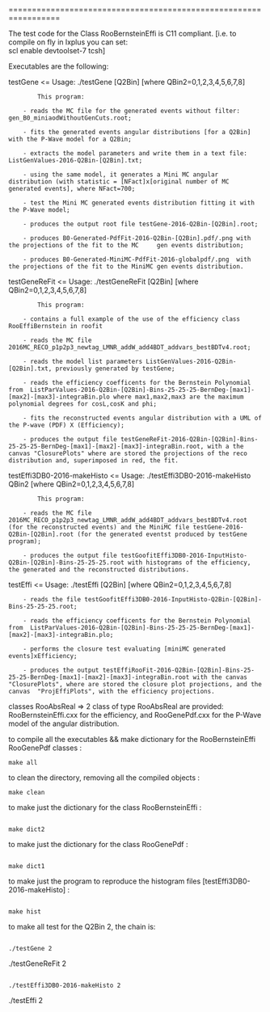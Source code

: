 =================================================================

The test code for the Class RooBernsteinEffi is C11 compliant. 
[i.e. to compile on fly in lxplus you can set:  
scl enable devtoolset-7 tcsh]

Executables are the following:

testGene <= Usage: ./testGene [Q2Bin]  [where QBin2=0,1,2,3,4,5,6,7,8]

            This program: 
	    
		- reads the MC file for the generated events without filter: gen_B0_miniaodWithoutGenCuts.root;
	    
 		- fits the generated events angular distributions [for a Q2Bin] with the P-Wave model for a Q2Bin;
	    
		- extracts the model parameters and write them in a text file: ListGenValues-2016-Q2Bin-[Q2Bin].txt;
	    
		- using the same model, it generates a Mini MC angular distribution (with statistic = [NFact]x[original number of MC generated events], where NFact=700;
	    
		- test the Mini MC generated events distribution fitting it with the P-Wave model;
	    
		- produces the output root file testGene-2016-Q2Bin-[Q2Bin].root;
	    
		- produces B0-Generated-PdfFit-2016-Q2Bin-[Q2Bin].pdf/.png with the projections of the fit to the MC     gen events distribution;
	    
		- produces B0-Generated-MiniMC-PdfFit-2016-globalpdf/.png  with the projections of the fit to the MiniMC gen events distribution.
	    
	    
	    
	     
	    
testGeneReFit <= Usage: ./testGeneReFit    [Q2Bin]    [where QBin2=0,1,2,3,4,5,6,7,8]

            This program: 
	    
		- contains a full example of the use of the efficiency class RooEffiBernstein in roofit 

		- reads the MC file 2016MC_RECO_p1p2p3_newtag_LMNR_addW_add4BDT_addvars_bestBDTv4.root;
	    
		- reads the model list parameters ListGenValues-2016-Q2Bin-[Q2Bin].txt, previously generated by testGene;
	    
		- reads the efficiency coefficents for the Bernstein Polynomial from  ListParValues-2016-Q2Bin-[Q2Bin]-Bins-25-25-25-BernDeg-[max1]-[max2]-[max3]-integraBin.plo where max1,max2,max3 are the maximum polynomial degrees for cosL,cosK and phi;
	    
		- fits the reconstructed events angular distribution with a UML of the P-wave (PDF) X (Efficiency);
	    
		- produces the output file testGeneReFit-2016-Q2Bin-[Q2Bin]-Bins-25-25-25-BernDeg-[max1]-[max2]-[max3]-integraBin.root, with a the canvas "ClosurePlots" where are stored the projections of the reco distribution and, superimposed in red, the fit.  
		 
		 
testEffi3DB0-2016-makeHisto <= Usage:  ./testEffi3DB0-2016-makeHisto     QBin2     [where QBin2=0,1,2,3,4,5,6,7,8] 

            This program: 
	    
		- reads the MC file 2016MC_RECO_p1p2p3_newtag_LMNR_addW_add4BDT_addvars_bestBDTv4.root (for the reconstructed events) and the MiniMC file testGene-2016-Q2Bin-[Q2Bin].root (for the generated eventst produced by testGene program);
	    
		- produces the output file testGoofitEffi3DB0-2016-InputHisto-Q2Bin-[Q2Bin]-Bins-25-25-25.root with histograms of the efficiency, the generated and the reconstructed distributions.
		   
testEffi     <= Usage: ./testEffi     [Q2Bin]      [where QBin2=0,1,2,3,4,5,6,7,8]
	    
		- reads the file testGoofitEffi3DB0-2016-InputHisto-Q2Bin-[Q2Bin]-Bins-25-25-25.root;		   
	    
		- reads the efficiency coefficents for the Bernstein Polynomial from  ListParValues-2016-Q2Bin-[Q2Bin]-Bins-25-25-25-BernDeg-[max1]-[max2]-[max3]-integraBin.plo; 
	    
		- performs the closure test evaluating [miniMC generated events]xEfficiency;
	    
		- produces the output testEffiRooFit-2016-Q2Bin-[Q2Bin]-Bins-25-25-25-BernDeg-[max1]-[max2]-[max3]-integraBin.root with the canvas "ClosurePlots", where are stored the closure plot projections, and the canvas  "ProjEffiPlots", with the efficiency projections. 
		   
		   
classes RooAbsReal => 2 class of type RooAbsReal are provided: RooBernsteinEffi.cxx	for the efficiency, and RooGenePdf.cxx for the P-Wave model of the angular distribution.	             

 
to compile all the executables  && make dictionary for the RooBernsteinEffi RooGenePdf classes :
```
make all
```

to clean the directory, removing all the compiled objects :

```
make clean
```

to make just the dictionary for the class RooBernsteinEffi :
```

make dict2
```
to make just the dictionary for the class RooGenePdf :
```

make dict1
```

to make just the program to reproduce the histogram files [testEffi3DB0-2016-makeHisto] :
```

make hist
```

to make all test for the Q2Bin 2, the chain is:
```

./testGene 2
```

./testGeneReFit 2 
```

./testEffi3DB0-2016-makeHisto 2
```

./testEffi 2 
```

